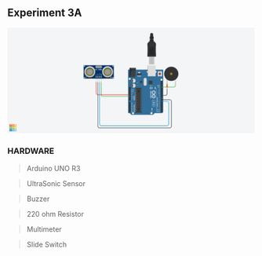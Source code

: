 ## Experiment 3A
![Experiment 3a- Schematics](Experiment_3a.png "Blink")

### HARDWARE
> Arduino UNO R3

> UltraSonic Sensor

> Buzzer

> 220 ohm Resistor

> Multimeter

> Slide Switch

